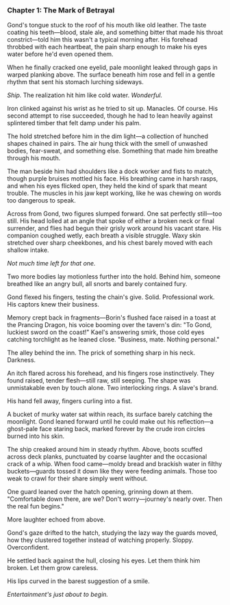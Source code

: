 ### Chapter 1: The Mark of Betrayal

Gond's tongue stuck to the roof of his mouth like old leather. The taste coating his teeth—blood, stale ale, and something bitter that made his throat constrict—told him this wasn't a typical morning after. His forehead throbbed with each heartbeat, the pain sharp enough to make his eyes water before he'd even opened them.

When he finally cracked one eyelid, pale moonlight leaked through gaps in warped planking above. The surface beneath him rose and fell in a gentle rhythm that sent his stomach lurching sideways. 

*Ship.* The realization hit him like cold water. *Wonderful.*

Iron clinked against his wrist as he tried to sit up. Manacles. Of course. His second attempt to rise succeeded, though he had to lean heavily against splintered timber that felt damp under his palm.

The hold stretched before him in the dim light—a collection of hunched shapes chained in pairs. The air hung thick with the smell of unwashed bodies, fear-sweat, and something else. Something that made him breathe through his mouth.

The man beside him had shoulders like a dock worker and fists to match, though purple bruises mottled his face. His breathing came in harsh rasps, and when his eyes flicked open, they held the kind of spark that meant trouble. The muscles in his jaw kept working, like he was chewing on words too dangerous to speak.

Across from Gond, two figures slumped forward. One sat perfectly still—too still. His head lolled at an angle that spoke of either a broken neck or final surrender, and flies had begun their grisly work around his vacant stare. His companion coughed wetly, each breath a visible struggle. Waxy skin stretched over sharp cheekbones, and his chest barely moved with each shallow intake.

*Not much time left for that one.*

Two more bodies lay motionless further into the hold. Behind him, someone breathed like an angry bull, all snorts and barely contained fury.

Gond flexed his fingers, testing the chain's give. Solid. Professional work. His captors knew their business.

Memory crept back in fragments—Borin's flushed face raised in a toast at the Prancing Dragon, his voice booming over the tavern's din: "To Gond, luckiest sword on the coast!" Kael's answering smirk, those cold eyes catching torchlight as he leaned close. "Business, mate. Nothing personal."

The alley behind the inn. The prick of something sharp in his neck. Darkness.

An itch flared across his forehead, and his fingers rose instinctively. They found raised, tender flesh—still raw, still seeping. The shape was unmistakable even by touch alone. Two interlocking rings. A slave's brand.

His hand fell away, fingers curling into a fist.

A bucket of murky water sat within reach, its surface barely catching the moonlight. Gond leaned forward until he could make out his reflection—a ghost-pale face staring back, marked forever by the crude iron circles burned into his skin.

The ship creaked around him in steady rhythm. Above, boots scuffed across deck planks, punctuated by coarse laughter and the occasional crack of a whip. When food came—moldy bread and brackish water in filthy buckets—guards tossed it down like they were feeding animals. Those too weak to crawl for their share simply went without.

One guard leaned over the hatch opening, grinning down at them. "Comfortable down there, are we? Don't worry—journey's nearly over. Then the real fun begins."

More laughter echoed from above.

Gond's gaze drifted to the hatch, studying the lazy way the guards moved, how they clustered together instead of watching properly. Sloppy. Overconfident.

He settled back against the hull, closing his eyes. Let them think him broken. Let them grow careless.

His lips curved in the barest suggestion of a smile.

*Entertainment's just about to begin.*